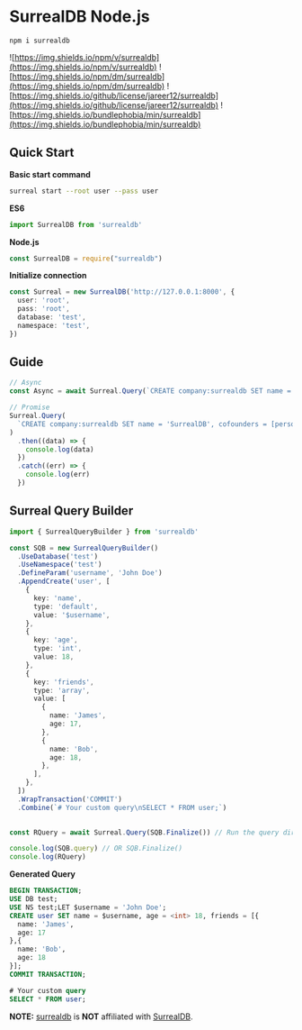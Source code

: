 # SurrealDB Node.js

```shell
npm i surrealdb
```
![https://img.shields.io/npm/v/surrealdb](https://img.shields.io/npm/v/surrealdb)
![https://img.shields.io/npm/dm/surrealdb](https://img.shields.io/npm/dm/surrealdb)
![https://img.shields.io/github/license/jareer12/surrealdb](https://img.shields.io/github/license/jareer12/surrealdb)
![https://img.shields.io/bundlephobia/min/surrealdb](https://img.shields.io/bundlephobia/min/surrealdb)

## Quick Start

**Basic start command**
```sh
surreal start --root user --pass user
```

**ES6**
```ts
import SurrealDB from 'surrealdb'
```

**Node.js**
```js
const SurrealDB = require("surrealdb")
```

**Initialize connection**
```ts
const Surreal = new SurrealDB('http://127.0.0.1:8000', {
  user: 'root',
  pass: 'root',
  database: 'test',
  namespace: 'test',
})
```

## Guide


```ts
// Async
const Async = await Surreal.Query(`CREATE company:surrealdb SET name = 'SurrealDB', cofounders = [person:tobie, person:jaime];`)

// Promise
Surreal.Query(
  `CREATE company:surrealdb SET name = 'SurrealDB', cofounders = [person:tobie, person:jaime];`,
)
  .then((data) => {
    console.log(data)
  })
  .catch((err) => {
    console.log(err)
  })
```

## Surreal Query Builder

```ts
import { SurrealQueryBuilder } from 'surrealdb'

const SQB = new SurrealQueryBuilder()
  .UseDatabase('test')
  .UseNamespace('test')
  .DefineParam('username', 'John Doe')
  .AppendCreate('user', [
    {
      key: 'name',
      type: 'default',
      value: '$username',
    },
    {
      key: 'age',
      type: 'int',
      value: 18,
    },
    {
      key: 'friends',
      type: 'array',
      value: [
        {
          name: 'James',
          age: 17,
        },
        {
          name: 'Bob',
          age: 18,
        },
      ],
    },
  ])
  .WrapTransaction('COMMIT')
  .Combine(`# Your custom query\nSELECT * FROM user;`)
  

const RQuery = await Surreal.Query(SQB.Finalize()) // Run the query directly

console.log(SQB.query) // OR SQB.Finalize()
console.log(RQuery)
```

**Generated Query**
```sql
BEGIN TRANSACTION;
USE DB test;
USE NS test;LET $username = 'John Doe';
CREATE user SET name = $username, age = <int> 18, friends = [{
  name: 'James',
  age: 17
},{
  name: 'Bob',
  age: 18
}];
COMMIT TRANSACTION;

# Your custom query
SELECT * FROM user;
```

**NOTE:** [surrealdb](https://github.com/jareer12/surrealdb) is **NOT** affiliated with [SurrealDB](https://surrealdb.com).